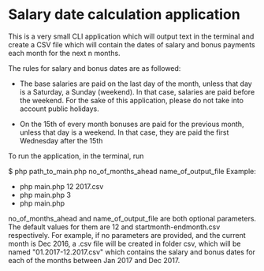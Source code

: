 # Salary date calculation application

This is a very small CLI application which will output text in the terminal and create a CSV file which will contain the dates of salary and bonus payments each month for the next n months. 

The rules for salary and bonus dates are as followed:

- The base salaries are paid on the last day of the month, unless that day is a Saturday, a Sunday (weekend). In that case, salaries are paid before the weekend. For the sake of this application, please do not take into account public holidays.

- On the 15th of every month bonuses are paid for the previous month, unless that day is a weekend. In that case, they are paid the first Wednesday after the 15th

To run the application, in the terminal, run 

$ php path_to_main.php no_of_months_ahead name_of_output_file
Example: 
- php main.php 12 2017.csv
- php main.php 3
- php main.php

no_of_months_ahead and name_of_output_file are both optional parameters. The default values for them are 12 and startmonth-endmonth.csv respectively. For example, if no parameters are provided, and the current month is Dec 2016, a .csv file will be created in folder csv, which will be named "01.2017-12.2017.csv" which contains the salary and bonus dates for each of the months between Jan 2017 and Dec 2017. 
